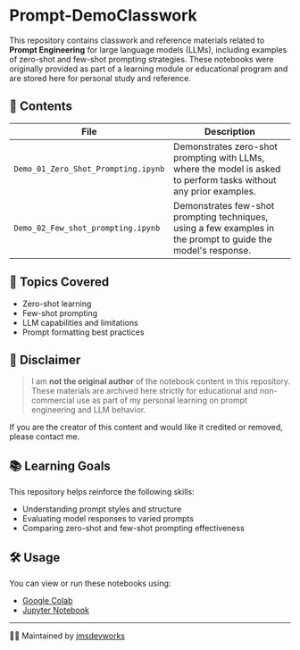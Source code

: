 
# Prompt-DemoClasswork

This repository contains classwork and reference materials related to **Prompt Engineering** for large language models (LLMs), including examples of zero-shot and few-shot prompting strategies. These notebooks were originally provided as part of a learning module or educational program and are stored here for personal study and reference.

## 📁 Contents

| File | Description |
|------|-------------|
| `Demo_01_Zero_Shot_Prompting.ipynb` | Demonstrates zero-shot prompting with LLMs, where the model is asked to perform tasks without any prior examples. |
| `Demo_02_Few_shot_prompting.ipynb` | Demonstrates few-shot prompting techniques, using a few examples in the prompt to guide the model's response. |

## 🧠 Topics Covered

- Zero-shot learning
- Few-shot prompting
- LLM capabilities and limitations
- Prompt formatting best practices

## 🚨 Disclaimer

> I am **not the original author** of the notebook content in this repository. These materials are archived here strictly for educational and non-commercial use as part of my personal learning on prompt engineering and LLM behavior.

If you are the creator of this content and would like it credited or removed, please contact me.

## 📚 Learning Goals

This repository helps reinforce the following skills:

- Understanding prompt styles and structure
- Evaluating model responses to varied prompts
- Comparing zero-shot and few-shot prompting effectiveness

## 🛠️ Usage

You can view or run these notebooks using:
- [Google Colab](https://colab.research.google.com/)
- [Jupyter Notebook](https://jupyter.org/install)

---

👩‍💻 Maintained by [jmsdevworks](https://github.com/jmsdevworks)
